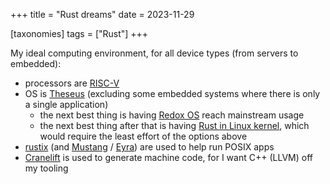 +++
title = "Rust dreams"
date = 2023-11-29

[taxonomies]
tags = ["Rust"]
+++

My ideal computing environment, for all device types (from servers to embedded):

- processors are [RISC-V]
- OS is [Theseus]
  (excluding some embedded systems where there is only a single application)
  - the next best thing is having [Redox OS] reach mainstream usage
  - the next best thing after that is having [Rust in Linux kernel],
    which would require the least effort of the options above
- [rustix] (and [Mustang] / [Eyra]) are used to help run POSIX apps
- [Cranelift] is used to generate machine code, for I want C++ (LLVM) off my tooling

[RISC-V]: https://riscv.org/risc-v-isa
[Theseus]: https://github.com/theseus-os/Theseus
[Redox OS]: https://www.redox-os.org
[rustix]: https://github.com/bytecodealliance/rustix
[Mustang]: https://github.com/sunfishcode/mustang
[Eyra]: https://github.com/sunfishcode/eyra
[cranelift]: https://github.com/bytecodealliance/wasmtime/tree/main/cranelift
[Rust in Linux kernel]: https://www.memorysafety.org/blog/memory-safety-in-linux-kernel
